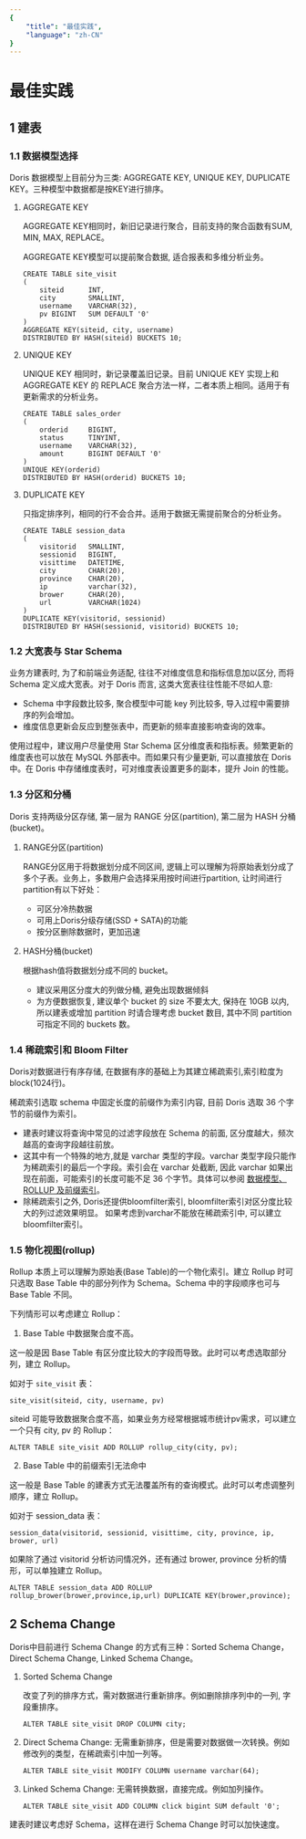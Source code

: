```yaml
---
{
    "title": "最佳实践",
    "language": "zh-CN"
}
---
```


# 最佳实践

## 1 建表

### 1.1 数据模型选择

Doris 数据模型上目前分为三类: AGGREGATE KEY, UNIQUE KEY, DUPLICATE KEY。三种模型中数据都是按KEY进行排序。

1. AGGREGATE KEY

    AGGREGATE KEY相同时，新旧记录进行聚合，目前支持的聚合函数有SUM, MIN, MAX, REPLACE。
    
    AGGREGATE KEY模型可以提前聚合数据, 适合报表和多维分析业务。
    
    ```
    CREATE TABLE site_visit
    (
        siteid      INT,
        city        SMALLINT,
        username    VARCHAR(32),
        pv BIGINT   SUM DEFAULT '0'
    )
    AGGREGATE KEY(siteid, city, username)
    DISTRIBUTED BY HASH(siteid) BUCKETS 10;
    ```
    
2. UNIQUE KEY

    UNIQUE KEY 相同时，新记录覆盖旧记录。目前 UNIQUE KEY 实现上和 AGGREGATE KEY 的 REPLACE 聚合方法一样，二者本质上相同。适用于有更新需求的分析业务。
    
    ```
    CREATE TABLE sales_order
    (
        orderid     BIGINT,
        status      TINYINT,
        username    VARCHAR(32),
        amount      BIGINT DEFAULT '0'
    )
    UNIQUE KEY(orderid)
    DISTRIBUTED BY HASH(orderid) BUCKETS 10;
    ```
    
3. DUPLICATE KEY

    只指定排序列，相同的行不会合并。适用于数据无需提前聚合的分析业务。
    
    ```
    CREATE TABLE session_data
    (
        visitorid   SMALLINT,
        sessionid   BIGINT,
        visittime   DATETIME,
        city        CHAR(20),
        province    CHAR(20),
        ip          varchar(32),
        brower      CHAR(20),
        url         VARCHAR(1024)
    )
    DUPLICATE KEY(visitorid, sessionid)
    DISTRIBUTED BY HASH(sessionid, visitorid) BUCKETS 10;
    ```

### 1.2 大宽表与 Star Schema

业务方建表时, 为了和前端业务适配, 往往不对维度信息和指标信息加以区分, 而将 Schema 定义成大宽表。对于 Doris 而言, 这类大宽表往往性能不尽如人意: 

* Schema 中字段数比较多, 聚合模型中可能 key 列比较多, 导入过程中需要排序的列会增加。
* 维度信息更新会反应到整张表中，而更新的频率直接影响查询的效率。

使用过程中，建议用户尽量使用 Star Schema 区分维度表和指标表。频繁更新的维度表也可以放在 MySQL 外部表中。而如果只有少量更新, 可以直接放在 Doris 中。在 Doris 中存储维度表时，可对维度表设置更多的副本，提升 Join 的性能。
 
### 1.3 分区和分桶

Doris 支持两级分区存储, 第一层为 RANGE 分区(partition), 第二层为 HASH 分桶(bucket)。

1. RANGE分区(partition)

    RANGE分区用于将数据划分成不同区间, 逻辑上可以理解为将原始表划分成了多个子表。业务上，多数用户会选择采用按时间进行partition, 让时间进行partition有以下好处：
    
    * 可区分冷热数据
    * 可用上Doris分级存储(SSD + SATA)的功能
    * 按分区删除数据时，更加迅速

2. HASH分桶(bucket)

    根据hash值将数据划分成不同的 bucket。
    
    * 建议采用区分度大的列做分桶, 避免出现数据倾斜
    * 为方便数据恢复, 建议单个 bucket 的 size 不要太大, 保持在 10GB 以内, 所以建表或增加 partition 时请合理考虑 bucket 数目, 其中不同 partition 可指定不同的 buckets 数。

### 1.4 稀疏索引和 Bloom Filter

Doris对数据进行有序存储, 在数据有序的基础上为其建立稀疏索引,索引粒度为 block(1024行)。

稀疏索引选取 schema 中固定长度的前缀作为索引内容, 目前 Doris 选取 36 个字节的前缀作为索引。

* 建表时建议将查询中常见的过滤字段放在 Schema 的前面, 区分度越大，频次越高的查询字段越往前放。
* 这其中有一个特殊的地方,就是 varchar 类型的字段。varchar 类型字段只能作为稀疏索引的最后一个字段。索引会在 varchar 处截断, 因此 varchar 如果出现在前面，可能索引的长度可能不足 36 个字节。具体可以参阅 [数据模型、ROLLUP 及前缀索引](./data-model-rollup.md)。
* 除稀疏索引之外, Doris还提供bloomfilter索引, bloomfilter索引对区分度比较大的列过滤效果明显。 如果考虑到varchar不能放在稀疏索引中, 可以建立bloomfilter索引。

### 1.5 物化视图(rollup)

Rollup 本质上可以理解为原始表(Base Table)的一个物化索引。建立 Rollup 时可只选取 Base Table 中的部分列作为 Schema。Schema 中的字段顺序也可与 Base Table 不同。

下列情形可以考虑建立 Rollup：

1. Base Table 中数据聚合度不高。

这一般是因 Base Table 有区分度比较大的字段而导致。此时可以考虑选取部分列，建立 Rollup。
    
如对于 `site_visit` 表：

```
site_visit(siteid, city, username, pv)
```

siteid 可能导致数据聚合度不高，如果业务方经常根据城市统计pv需求，可以建立一个只有 city, pv 的 Rollup：

```
ALTER TABLE site_visit ADD ROLLUP rollup_city(city, pv);
```
    
2. Base Table 中的前缀索引无法命中

这一般是 Base Table 的建表方式无法覆盖所有的查询模式。此时可以考虑调整列顺序，建立 Rollup。

如对于 session_data 表：

```
session_data(visitorid, sessionid, visittime, city, province, ip, brower, url)
```

如果除了通过 visitorid 分析访问情况外，还有通过 brower, province 分析的情形，可以单独建立 Rollup。

```
ALTER TABLE session_data ADD ROLLUP rollup_brower(brower,province,ip,url) DUPLICATE KEY(brower,province);
```

## 2 Schema Change

Doris中目前进行 Schema Change 的方式有三种：Sorted Schema Change，Direct Schema Change, Linked Schema Change。

1. Sorted Schema Change

    改变了列的排序方式，需对数据进行重新排序。例如删除排序列中的一列, 字段重排序。
    
    ```
    ALTER TABLE site_visit DROP COLUMN city;
    ```
    
2. Direct Schema Change: 无需重新排序，但是需要对数据做一次转换。例如修改列的类型，在稀疏索引中加一列等。

    ```
    ALTER TABLE site_visit MODIFY COLUMN username varchar(64);
    ```
    
3. Linked Schema Change: 无需转换数据，直接完成。例如加列操作。
    
    ```
    ALTER TABLE site_visit ADD COLUMN click bigint SUM default '0';
    ```
    
建表时建议考虑好 Schema，这样在进行 Schema Change 时可以加快速度。

